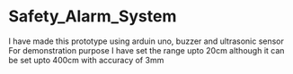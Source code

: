 # Safety_Alarm_System
I have made this prototype using arduin uno, buzzer and ultrasonic sensor
For demonstration purpose I have set the range upto 20cm although it can be set upto 400cm with accuracy of 3mm
